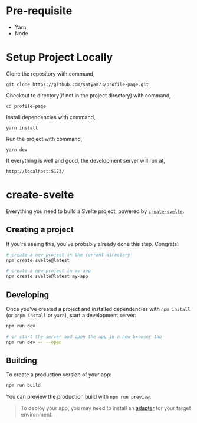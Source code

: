 # Pre-requisite

- Yarn
- Node

# Setup Project Locally

Clone the repository with command,
```
git clone https://github.com/satyam73/profile-page.git
```
Checkout to directory(if not in the project directory) with command,
```
cd profile-page
```
Install dependencies with command,
```
yarn install
```
Run the project with command,
```
yarn dev
```
If everything is well and good, the development server will run at, 
```
http://localhost:5173/
```

# create-svelte

Everything you need to build a Svelte project, powered by [`create-svelte`](https://github.com/sveltejs/kit/tree/main/packages/create-svelte).

## Creating a project

If you're seeing this, you've probably already done this step. Congrats!

```bash
# create a new project in the current directory
npm create svelte@latest

# create a new project in my-app
npm create svelte@latest my-app
```

## Developing

Once you've created a project and installed dependencies with `npm install` (or `pnpm install` or `yarn`), start a development server:

```bash
npm run dev

# or start the server and open the app in a new browser tab
npm run dev -- --open
```

## Building

To create a production version of your app:

```bash
npm run build
```

You can preview the production build with `npm run preview`.

> To deploy your app, you may need to install an [adapter](https://kit.svelte.dev/docs/adapters) for your target environment.
